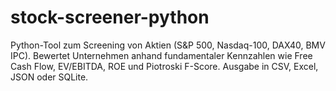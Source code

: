 # stock-screener-python
Python-Tool zum Screening von Aktien (S&amp;P 500, Nasdaq-100, DAX40, BMV IPC). Bewertet Unternehmen anhand fundamentaler Kennzahlen wie Free Cash Flow, EV/EBITDA, ROE und Piotroski F-Score. Ausgabe in CSV, Excel, JSON oder SQLite.
